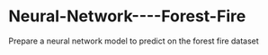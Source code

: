 # Neural-Network----Forest-Fire
Prepare a neural network model to predict on the forest fire dataset 
